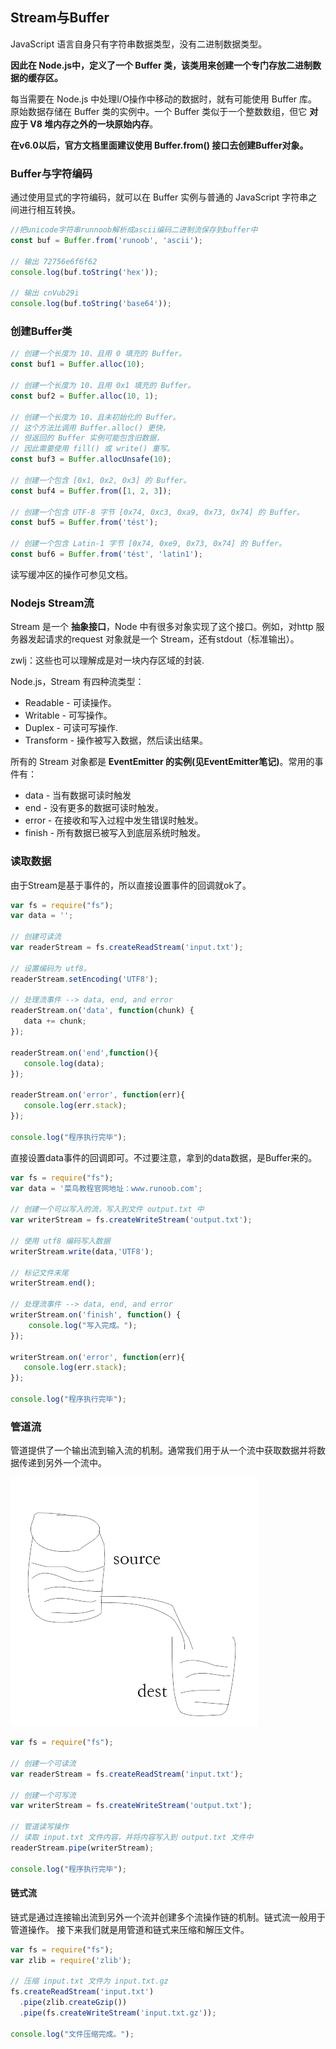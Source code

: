 ## Stream与Buffer
JavaScript 语言自身只有字符串数据类型，没有二进制数据类型。

**因此在 Node.js中，定义了一个 Buffer 类，该类用来创建一个专门存放二进制数据的缓存区。**

每当需要在 Node.js 中处理I/O操作中移动的数据时，就有可能使用 Buffer 库。原始数据存储在 Buffer 类的实例中。一个 Buffer 类似于一个整数数组，但它 **对应于 V8 堆内存之外的一块原始内存**。

**在v6.0以后，官方文档里面建议使用 Buffer.from() 接口去创建Buffer对象。**

### Buffer与字符编码
通过使用显式的字符编码，就可以在 Buffer 实例与普通的 JavaScript 字符串之间进行相互转换。

``` js
//把unicode字符串runnoob解析成ascii编码二进制流保存到buffer中
const buf = Buffer.from('runoob', 'ascii');

// 输出 72756e6f6f62
console.log(buf.toString('hex'));

// 输出 cnVub29i
console.log(buf.toString('base64'));
```

### 创建Buffer类

``` js
// 创建一个长度为 10、且用 0 填充的 Buffer。
const buf1 = Buffer.alloc(10);

// 创建一个长度为 10、且用 0x1 填充的 Buffer。
const buf2 = Buffer.alloc(10, 1);

// 创建一个长度为 10、且未初始化的 Buffer。
// 这个方法比调用 Buffer.alloc() 更快，
// 但返回的 Buffer 实例可能包含旧数据，
// 因此需要使用 fill() 或 write() 重写。
const buf3 = Buffer.allocUnsafe(10);

// 创建一个包含 [0x1, 0x2, 0x3] 的 Buffer。
const buf4 = Buffer.from([1, 2, 3]);

// 创建一个包含 UTF-8 字节 [0x74, 0xc3, 0xa9, 0x73, 0x74] 的 Buffer。
const buf5 = Buffer.from('tést');

// 创建一个包含 Latin-1 字节 [0x74, 0xe9, 0x73, 0x74] 的 Buffer。
const buf6 = Buffer.from('tést', 'latin1');
```

读写缓冲区的操作可参见文档。

### Nodejs Stream流
Stream 是一个 **抽象接口**，Node 中有很多对象实现了这个接口。例如，对http 服务器发起请求的request 对象就是一个 Stream，还有stdout（标准输出）。

zwlj：这些也可以理解成是对一块内存区域的封装.

Node.js，Stream 有四种流类型：

 - Readable - 可读操作。
 - Writable - 可写操作。
 - Duplex - 可读可写操作.
 - Transform - 操作被写入数据，然后读出结果。

所有的 Stream 对象都是 **EventEmitter 的实例(见EventEmitter笔记)**。常用的事件有：

- data - 当有数据可读时触发
- end - 没有更多的数据可读时触发。
- error - 在接收和写入过程中发生错误时触发。
- finish - 所有数据已被写入到底层系统时触发。

### 读取数据
由于Stream是基于事件的，所以直接设置事件的回调就ok了。

``` js
var fs = require("fs");
var data = '';

// 创建可读流
var readerStream = fs.createReadStream('input.txt');

// 设置编码为 utf8。
readerStream.setEncoding('UTF8');

// 处理流事件 --> data, end, and error
readerStream.on('data', function(chunk) {
   data += chunk;
});

readerStream.on('end',function(){
   console.log(data);
});

readerStream.on('error', function(err){
   console.log(err.stack);
});

console.log("程序执行完毕");
```

直接设置data事件的回调即可。不过要注意，拿到的data数据，是Buffer来的。

``` js
var fs = require("fs");
var data = '菜鸟教程官网地址：www.runoob.com';

// 创建一个可以写入的流，写入到文件 output.txt 中
var writerStream = fs.createWriteStream('output.txt');

// 使用 utf8 编码写入数据
writerStream.write(data,'UTF8');

// 标记文件末尾
writerStream.end();

// 处理流事件 --> data, end, and error
writerStream.on('finish', function() {
    console.log("写入完成。");
});

writerStream.on('error', function(err){
   console.log(err.stack);
});

console.log("程序执行完毕");
```

### 管道流
管道提供了一个输出流到输入流的机制。通常我们用于从一个流中获取数据并将数据传递到另外一个流中。

![](image/stream0.png)

``` js
var fs = require("fs");

// 创建一个可读流
var readerStream = fs.createReadStream('input.txt');

// 创建一个可写流
var writerStream = fs.createWriteStream('output.txt');

// 管道读写操作
// 读取 input.txt 文件内容，并将内容写入到 output.txt 文件中
readerStream.pipe(writerStream);

console.log("程序执行完毕");
```

#### 链式流
链式是通过连接输出流到另外一个流并创建多个流操作链的机制。链式流一般用于管道操作。
接下来我们就是用管道和链式来压缩和解压文件。

``` js
var fs = require("fs");
var zlib = require('zlib');

// 压缩 input.txt 文件为 input.txt.gz
fs.createReadStream('input.txt')
  .pipe(zlib.createGzip())
  .pipe(fs.createWriteStream('input.txt.gz'));

console.log("文件压缩完成。");
```
